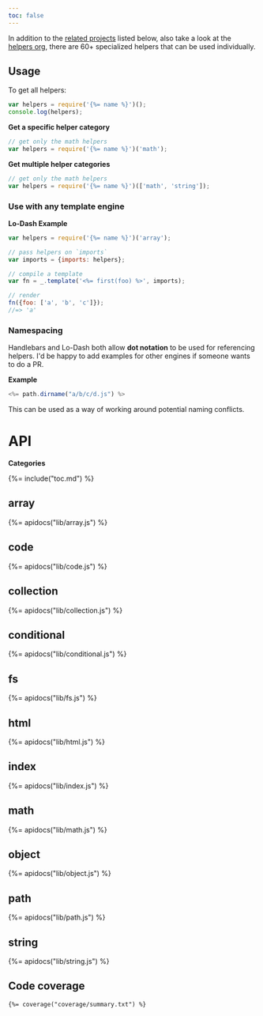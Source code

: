 ```yaml
---
toc: false
---
```

In addition to the [related projects](#related-projects) listed below, also take a look at the [helpers org](https://github.com/helpers), there are 60+ specialized helpers that can be used individually.

## Usage

To get all helpers:

```js
var helpers = require('{%= name %}')();
console.log(helpers);
```

**Get a specific helper category**

```js
// get only the math helpers
var helpers = require('{%= name %}')('math');
```

**Get multiple helper categories**

```js
// get only the math helpers
var helpers = require('{%= name %}')(['math', 'string']);
```

### Use with any template engine

**Lo-Dash Example**

```js
var helpers = require('{%= name %}')('array');

// pass helpers on `imports`
var imports = {imports: helpers};

// compile a template
var fn = _.template('<%= first(foo) %>', imports);

// render
fn({foo: ['a', 'b', 'c']});
//=> 'a'
```

### Namespacing 

Handlebars and Lo-Dash both allow **dot notation** to be used for referencing helpers. I'd be happy to add examples for other engines if someone wants to do a PR.

**Example**

```js
<%= path.dirname("a/b/c/d.js") %>
```

This can be used as a way of working around potential naming conflicts. 

# API

**Categories**

{%= include("toc.md") %}

## array

{%= apidocs("lib/array.js") %}

## code

{%= apidocs("lib/code.js") %}

## collection

{%= apidocs("lib/collection.js") %}

## conditional

{%= apidocs("lib/conditional.js") %}

## fs

{%= apidocs("lib/fs.js") %}

## html

{%= apidocs("lib/html.js") %}

## index

{%= apidocs("lib/index.js") %}

## math

{%= apidocs("lib/math.js") %}

## object

{%= apidocs("lib/object.js") %}

## path

{%= apidocs("lib/path.js") %}

## string

{%= apidocs("lib/string.js") %}

## Code coverage

```
{%= coverage("coverage/summary.txt") %}
```

[path]: https://nodejs.org/api/path.html
